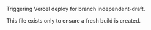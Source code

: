 Triggering Vercel deploy for branch independent-draft.

This file exists only to ensure a fresh build is created.

